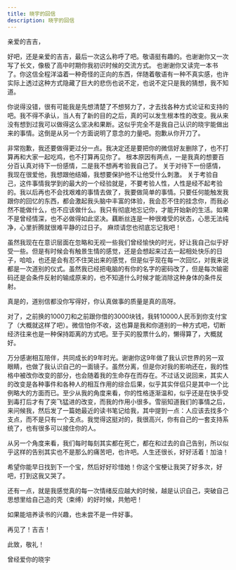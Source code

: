 ```yaml
---
title: 晓宇的回信
description: 晓宇的回信
---
```


亲爱的吉吉，

好吧，还是亲爱的吉吉，最后一次这么称呼了吧。敬语挺有趣的。也谢谢你又一次写了长文，像极了高中时期你我初识时候的交流方式。
也谢谢你又读完一本书了。你这信全程洋溢着一种奇怪的正向的东西，伴随着敬语有一种不真实感，也许实际上透过这种方式隐藏了巨大的悲伤也说不定，也说不定只是我的猜想，我不知道。

你说得没错，很有可能我是先想清楚了不想努力了，才去找各种方式论证和支持的吧。我不得不承认，当人有了新的目的之后，真的可以发生根本性的改变。我从来没有想到过我可以做得这么坚决和果断。这似乎完全不是我自己认识的晓宇能做出来的事情。这倒是从另一个方面说明了意念的力量吧。抱歉从你开刀了。

非常抱歉，我还要做得更过分一点。我决定还是要把你的微信好友删除了，也不打算再和大家一起吃鸡，也不打算再见你了。
根本原因有两点，一是我真的想要百分百认真对待下一份感情，二是我不想再考验我自己了。
关于对待下一份感情，我现在很爱他，我想跟他结婚，我想要保护他不让他受什么刺激。
关于考验自己，这件事情我学到的最大的一个经验就是，不要考验人性，人性是经不起考验的。我以后再也不会找艰难的事情去做了，我要做简单的事情。只要任何能触发我跟你的回忆的东西，都会激起我头脑中丰富的体验，我会忍不住的挂念你，而我必然不能做什么，也不应该做什么。我只有彻底地忘记你，才能开始新的生活。如果不是曾经情深，也不必做得如此坚决。藕断丝连是一种很难受的状态，心思无法纯净，心里折腾就很难平静的过日子。
麻烦请您也彻底忘记我吧！

虽然我现在在意识层面在忽略和无视一些我们曾经愉快的时光，好让我自己似乎好受一些。但是有时候会有触景生情的感觉，还是会想起来过去一起相处快乐的日子，哈哈，也还是会有忍不住哭出来的感觉，但是似乎现在每一次回忆，对我来说都是一次道别的仪式。虽然我已经把电脑的有你的名字的密码改了，但是每次输密码还是会条件反射的输成原来的，也不知道什么时候才能消除这种身体的条件反射。

真是的，道别信都没你写得好，你认真做事的质量是真的高呀。

对了，之前换的1000刀和之前跟你借的3000块钱，我转10000人民币到你支付宝了（大概就这样了吧）。微信怕你不收，这也算是我和你道别的一种方式吧，切断经济往来也是一种保持距离的方式吧。至于买的股票什么的，懒得算了，大概就好。

万分感谢相互陪伴，共同成长的9年时光。谢谢你这9年做了我认识世界的另一双眼睛，也做了我认识自己的一面镜子。虽然分离，但是你对我的影响还在，我的性格中被改你改变的部分，也会随着我的生命存在而存在。不过话又说回来，其实人的改变是各种事件和各种人的相互作用的综合后果，似乎其实伴侣只是其中一个比例略大的方面而已。至少从我的角度来看，你的性格逐渐温和，似乎还是在快手受到毒打后才有了突飞猛进的改变，而我的作用小很多。雪丽知道我们的事情之后，来问候我，然后发了一篇她最近的读书笔记给我，其中提到一点：人应该去找多个支点，而不是只有一个支点。我觉得这挺对的，我很高兴，你有自己的一套支持系统了，也有很多可以接住你的人。

从另一个角度来看，我们每时每刻其实都在死亡，都在和过去的自己告别，所以似乎这样的告别其实也不是那么的痛苦吧，也许吧。人生还很长，好好活着！加油！

希望你能早日找到下一个宝，然后好好珍惜她！你这个宝梗让我哭了好多次，好吧，打到这我又哭了。

还有一点，就是我感觉真的每一次情绪反应越大的时候，越是认识自己，突破自己思想里给自己造的壳（束缚）的好时候，共勉吧！

如果能培养读书的兴趣，也未尝不是一件好事。

再见了！吉吉！

此致，敬礼！

曾经爱你的晓宇
